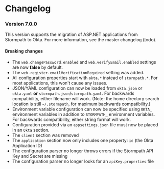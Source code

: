 # Changelog

### Version 7.0.0

This version supports the migration of ASP.NET applications from Stormpath to Okta. For more information, see the master changelog (todo).

#### Breaking changes

* The `web.changePassword.enabled` and `web.verifyEmail.enabled` settings are now **false** by default.
* The `web.register.emailVerificationRequired` setting was added.
* All configuration properties start with `okta.*` instead of `stormpath.*`. For most applications, this won't cause any issues.
* JSON/YAML configuration can now be loaded from `okta.json` or `okta.yaml` **or** `stormpath.json`/`stormpath.yaml`. For backwards compatibility, either filename will work. (Note: the home directory search location is still `~/.stormpath`, for maximum backwards compatibility.)
* Environment variable configuration can now be specified using `OKTA_` environment variables in addition to `STORMPATH_` environment variables. For backwards compatibility, either string format will work.
* Configuration provided via an `appsettings.json` file must now be placed in an `Okta` section.
* The `client` section was removed
* The `application` section now only includes one property: `id` (the Okta Application ID)
* The configuration parser no longer throws errors if the Stormpath API Key and Secret are missing
* The configuration parser no longer looks for an `apiKey.properties` file